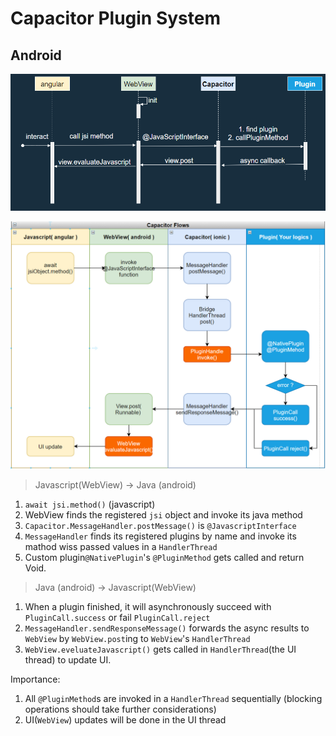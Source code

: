 # Capacitor Plugin System

## Android
![](../res/hybrid/capacitor_seq.png)


![](../res/hybrid/capacitor_flow.png)

> Javascript(WebView) -> Java (android)
1. `await jsi.method()` (javascript)
1. WebView finds the registered `jsi` object and invoke its java method
1. `Capacitor.MessageHandler.postMessage()` is `@JavascriptInterface` 
1. `MessageHandler` finds its registered plugins by name and invoke its mathod wiss passed values in a `HandlerThread`
1. Custom plugin`@NativePlugin`'s `@PluginMethod` gets called and return Void.

> Java (android) -> Javascript(WebView)
1. When a plugin finished, it will asynchronously succeed with `PluginCall.success` or fail `PluginCall.reject`
1. `MessageHandler.sendResponseMessage()` forwards the async results to `WebView` by `WebView.post`ing to `WebView`'s `HandlerThread`
1. `WebView.eveluateJavascript()` gets called in `HandlerThread`(the UI thread) to update UI.

Importance:
1. All `@PluginMethod`s are invoked in a `HandlerThread` sequentially (blocking operations should take further considerations)
1. UI(`WebView`) updates will be done in the UI thread
